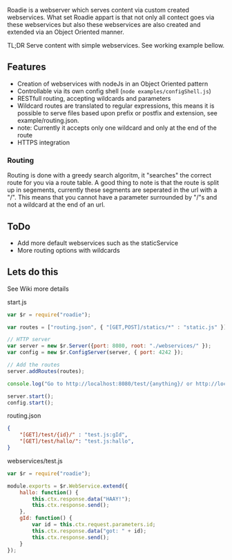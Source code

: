 Roadie is a webserver which serves content via custom created webservices.
What set Roadie appart is that not only all contect goes via these webservices but also these webservices are also created and extended via an Object Oriented manner.

TL;DR
Serve content with simple webservices. See working example bellow.

## Features
 - Creation of webservices with nodeJs in an Object Oriented pattern
 - Controllable via its own config shell (`node examples/configShell.js`)
 - RESTfull routing, accepting wildcards and parameters
  - Wildcard routes are translated to regular expressions, this means it is possible to serve files based upon prefix or postfix and extension, see example/routing.json. 
  - note: Currently it accepts only one wildcard and only at the end of the route
 - HTTPS integration

### Routing
Routing is done with a greedy search algoritm, it "searches" the correct route for you via a route
 table. A good thing to note is that the route is split up in segements, 
 currently these segments are seperated in the url with a "/". This means
 that you cannot have a parameter surrounded by "/"s and not a wildcard at the 
 end of an url.  


## ToDo
 - Add more default webservices such as the staticService
 - More routing options with wildcards

## Lets do this
See Wiki more details

start.js
```javascript
var $r = require("roadie");

var routes = ["routing.json", { "[GET,POST]/statics/*" : "static.js" }]

// HTTP server
var server = new $r.Server({port: 8080, root: "./webservices/" });
var config = new $r.ConfigServer(server, { port: 4242 });

// Add the routes
server.addRoutes(routes);

console.log("Go to http://localhost:8080/test/{anything}/ or http://localhost:8080/statics/test.html");

server.start();
config.start();
```
routing.json
```json
{
    "[GET]/test/{id}/" : "test.js:gId",
    "[GET]/test/hallo/": "test.js:hallo",
}
```
webservices/test.js
```javascript
var $r = require("roadie");

module.exports = $r.WebService.extend({
    hallo: function() { 
        this.ctx.response.data("HAAY!");
        this.ctx.response.send();
    },
    gId: function() {
        var id = this.ctx.request.parameters.id;
        this.ctx.response.data("got: " + id);
        this.ctx.response.send();
    }
});
```